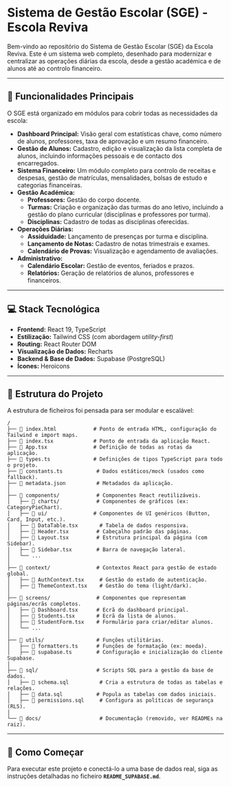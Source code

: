 # Sistema de Gestão Escolar (SGE) - Escola Reviva

Bem-vindo ao repositório do Sistema de Gestão Escolar (SGE) da Escola Reviva. Este é um sistema web completo, desenhado para modernizar e centralizar as operações diárias da escola, desde a gestão académica e de alunos até ao controlo financeiro.

---

## 🚀 Funcionalidades Principais

O SGE está organizado em módulos para cobrir todas as necessidades da escola:

*   **Dashboard Principal:** Visão geral com estatísticas chave, como número de alunos, professores, taxa de aprovação e um resumo financeiro.
*   **Gestão de Alunos:** Cadastro, edição e visualização da lista completa de alunos, incluindo informações pessoais e de contacto dos encarregados.
*   **Sistema Financeiro:** Um módulo completo para controlo de receitas e despesas, gestão de matrículas, mensalidades, bolsas de estudo e categorias financeiras.
*   **Gestão Académica:**
    *   **Professores:** Gestão do corpo docente.
    *   **Turmas:** Criação e organização das turmas do ano letivo, incluindo a gestão do plano curricular (disciplinas e professores por turma).
    *   **Disciplinas:** Cadastro de todas as disciplinas oferecidas.
*   **Operações Diárias:**
    *   **Assiduidade:** Lançamento de presenças por turma e disciplina.
    *   **Lançamento de Notas:** Cadastro de notas trimestrais e exames.
    *   **Calendário de Provas:** Visualização e agendamento de avaliações.
*   **Administrativo:**
    *   **Calendário Escolar:** Gestão de eventos, feriados e prazos.
    *   **Relatórios:** Geração de relatórios de alunos, professores e financeiros.

---

## 💻 Stack Tecnológica

*   **Frontend:** React 19, TypeScript
*   **Estilização:** Tailwind CSS (com abordagem *utility-first*)
*   **Routing:** React Router DOM
*   **Visualização de Dados:** Recharts
*   **Backend & Base de Dados:** Supabase (PostgreSQL)
*   **Ícones:** Heroicons

---

## 📂 Estrutura do Projeto

A estrutura de ficheiros foi pensada para ser modular e escalável:

```
/
├── 📄 index.html            # Ponto de entrada HTML, configuração do Tailwind e import maps.
├── 📄 index.tsx             # Ponto de entrada da aplicação React.
├── 📄 App.tsx               # Definição de todas as rotas da aplicação.
├── 📄 types.ts              # Definições de tipos TypeScript para todo o projeto.
├── 📄 constants.ts           # Dados estáticos/mock (usados como fallback).
├── 📄 metadata.json          # Metadados da aplicação.
│
├── 📁 components/            # Componentes React reutilizáveis.
│   ├── 📁 charts/            # Componentes de gráficos (ex: CategoryPieChart).
│   ├── 📁 ui/               # Componentes de UI genéricos (Button, Card, Input, etc.).
│   ├── 📄 DataTable.tsx       # Tabela de dados responsiva.
│   ├── 📄 Header.tsx         # Cabeçalho padrão das páginas.
│   ├── 📄 Layout.tsx         # Estrutura principal da página (com Sidebar).
│   ├── 📄 Sidebar.tsx        # Barra de navegação lateral.
│   └── ...
│
├── 📁 context/               # Contextos React para gestão de estado global.
│   ├── 📄 AuthContext.tsx     # Gestão do estado de autenticação.
│   ├── 📄 ThemeContext.tsx    # Gestão do tema (light/dark).
│
├── 📁 screens/               # Componentes que representam páginas/ecrãs completos.
│   ├── 📄 Dashboard.tsx      # Ecrã do dashboard principal.
│   ├── 📄 Students.tsx       # Ecrã da lista de alunos.
│   ├── 📄 StudentForm.tsx    # Formulário para criar/editar alunos.
│   └── ...
│
├── 📁 utils/                 # Funções utilitárias.
│   ├── 📄 formatters.ts      # Funções de formatação (ex: moeda).
│   ├── 📄 supabase.ts        # Configuração e inicialização do cliente Supabase.
│
├── 📁 sql/                   # Scripts SQL para a gestão da base de dados.
│   ├── 📄 schema.sql          # Cria a estrutura de todas as tabelas e relações.
│   ├── 📄 data.sql           # Popula as tabelas com dados iniciais.
│   ├── 📄 permissions.sql     # Configura as políticas de segurança (RLS).
│
└── 📁 docs/                   # Documentação (removido, ver READMEs na raiz).
```

---

## 🏁 Como Começar

Para executar este projeto e conectá-lo a uma base de dados real, siga as instruções detalhadas no ficheiro **`README_SUPABASE.md`**.
